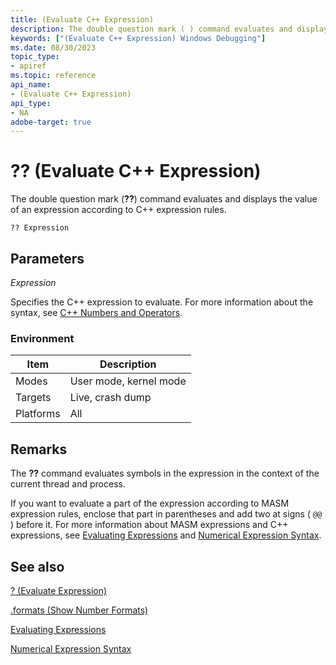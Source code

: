 ```yaml
---
title: (Evaluate C++ Expression)
description: The double question mark ( ) command evaluates and displays the value of an expression according to C++ expression rules.
keywords: ["(Evaluate C++ Expression) Windows Debugging"]
ms.date: 08/30/2023
topic_type:
- apiref
ms.topic: reference
api_name:
- (Evaluate C++ Expression)
api_type:
- NA
adobe-target: true
---
```


# ?? (Evaluate C++ Expression)

The double question mark (**??**) command evaluates and displays the value of an expression according to C++ expression rules.

```dbgcmd
?? Expression
```

## Parameters

*Expression*

Specifies the C++ expression to evaluate. For more information about the syntax, see [C++ Numbers and Operators](c---numbers-and-operators.md).

### Environment

|  Item  | Description          |
|--------|----------------------|
|Modes   |User mode, kernel mode|
|Targets |Live, crash dump      |
|Platforms|All                  |

## Remarks

The **??** command evaluates symbols in the expression in the context of the current thread and process.

If you want to evaluate a part of the expression according to MASM expression rules, enclose that part in parentheses and add two at signs ( `@@` ) before it. For more information about MASM expressions and C++ expressions, see [Evaluating Expressions](evaluating-expressions.md) and [Numerical Expression Syntax](numerical-expression-syntax.md).

## See also

[? (Evaluate Expression)](---evaluate-expression-.md)

[.formats (Show Number Formats)](-formats--show-number-formats-.md)

[Evaluating Expressions](evaluating-expressions.md)

[Numerical Expression Syntax](numerical-expression-syntax.md)
